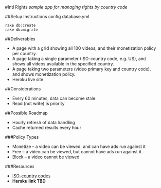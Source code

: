 #Intl Rights
*sample app for managing rights by country code*

##Setup Instructions
config database.yml

    rake db:create
    rake db:migrate

##Deliverables
* A page with a grid showing all 100 videos, and their monetization policy per country.
* A page taking a single parameter (ISO-country code, e.g. US), and shows all videos available in the specified country.
* A page taking two parameters (video primary key and country code), and shows monetization policy.
* Heroku live site

##Considerations
* Every 60 minutes, data can become stale
* Read (not write) is priority

##Possible Roadmap
* Hourly refresh of data handling
* Cache returned results every hour

###Policy Types

* Monetize – a video can be viewed, and can have ads run against it
* Free – a video can be viewed, but cannot have ads run against it
* Block – a video cannot be viewed

###Resources

* [ISO-country codes](http://en.wikipedia.org/wiki/ISO_3166-1)
* **Heroku link TBD**